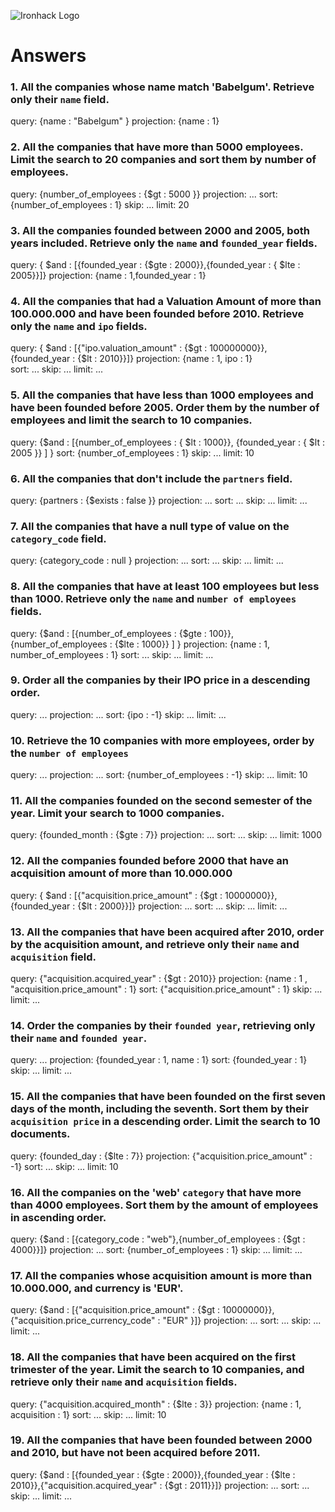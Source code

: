 ![Ironhack Logo](https://i.imgur.com/1QgrNNw.png)

# Answers

### 1. All the companies whose name match 'Babelgum'. Retrieve only their `name` field.

query: {name : "Babelgum" } 
projection: {name : 1}


### 2. All the companies that have more than 5000 employees. Limit the search to 20 companies and sort them by **number of employees**.

query: {number_of_employees : {$gt : 5000 }}
projection: ...
sort: {number_of_employees : 1}
skip: ...
limit: 20

### 3. All the companies founded between 2000 and 2005, both years included. Retrieve only the `name` and `founded_year` fields.

query: { $and : [{founded_year : {$gte : 2000}},{founded_year : { $lte : 2005}}]}
projection: {name : 1,founded_year : 1}


### 4. All the companies that had a Valuation  Amount of more than 100.000.000 and have been founded before 2010. Retrieve only the `name` and `ipo` fields.

query: { $and : [{"ipo.valuation_amount" : {$gt : 100000000}}, {founded_year : {$lt : 2010}}]}
projection: {name : 1, ipo : 1}   
sort: ...
skip: ...
limit: ...

### 5. All the companies that have less than 1000 employees and have been founded before 2005. Order them by the number of employees and limit the search to 10 companies.

query: {$and : [{number_of_employees : { $lt : 1000}}, {founded_year : { $lt : 2005 }}  ] }
sort: {number_of_employees : 1}
skip: ...
limit: 10

### 6. All the companies that don't include the `partners` field.

query: {partners : {$exists : false }}
projection: ...
sort: ...
skip: ...
limit: ...

### 7. All the companies that have a null type of value on the `category_code` field.

query: {category_code : null }
projection: ...
sort: ...
skip: ...
limit: ...

### 8. All the companies that have at least 100 employees but less than 1000. Retrieve only the `name` and `number of employees` fields.

query: {$and : [{number_of_employees : {$gte : 100}}, {number_of_employees : {$lte : 1000}} ] }
projection: {name : 1, number_of_employees : 1}
sort: ...
skip: ...
limit: ...

### 9. Order all the companies by their IPO price in a descending order.

query: ...
projection: ...
sort: {ipo : -1}
skip: ...
limit: ...

### 10. Retrieve the 10 companies with more employees, order by the `number of employees`

query: ...
projection: ...
sort: {number_of_employees : -1}
skip: ...
limit: 10

### 11. All the companies founded on the second semester of the year. Limit your search to 1000 companies.

query: {founded_month : {$gte : 7}}
projection: ...
sort: ...
skip: ...
limit: 1000

### 12. All the companies founded before 2000 that have an acquisition amount of more than 10.000.000

query: { $and : [{"acquisition.price_amount" : {$gt : 10000000}}, {founded_year : {$lt : 2000}}]}
projection: ...
sort: ...
skip: ...
limit: ...

### 13. All the companies that have been acquired after 2010, order by the acquisition amount, and retrieve only their `name` and `acquisition` field.

query: {"acquisition.acquired_year" : {$gt : 2010}}
projection: {name : 1 , "acquisition.price_amount" : 1}
sort: {"acquisition.price_amount" : 1} 
skip: ...
limit: ...

### 14. Order the companies by their `founded year`, retrieving only their `name` and `founded year`.

query: ...
projection: {founded_year : 1, name : 1}
sort: {founded_year : 1}
skip: ...
limit: ...

### 15. All the companies that have been founded on the first seven days of the month, including the seventh. Sort them by their `acquisition price` in a descending order. Limit the search to 10 documents.

query: {founded_day : {$lte : 7}}
projection: {"acquisition.price_amount" : -1}
sort: ...
skip: ...
limit: 10

### 16. All the companies on the 'web' `category` that have more than 4000 employees. Sort them by the amount of employees in ascending order.

query: {$and : [{category_code : "web"},{number_of_employees : {$gt : 4000}}]}
projection: ...
sort: {number_of_employees : 1}
skip: ...
limit: ...

### 17. All the companies whose acquisition amount is more than 10.000.000, and currency is 'EUR'.

query: {$and :  [{"acquisition.price_amount" : {$gt : 10000000}}, {"acquisition.price_currency_code" : "EUR" }]}
projection: ...
sort: ...
skip: ...
limit: ...

### 18. All the companies that have been acquired on the first trimester of the year. Limit the search to 10 companies, and retrieve only their `name` and `acquisition` fields.

query: {"acquisition.acquired_month" : {$lte : 3}}
projection: {name : 1, acquisition : 1}
sort: ...
skip: ...
limit: 10

### 19. All the companies that have been founded between 2000 and 2010, but have not been acquired before 2011.

query: {$and : [{founded_year : {$gte : 2000}},{founded_year : {$lte : 2010}},{"acquisition.acquired_year" : {$gt : 2011}}]}
projection: ...
sort: ...
skip: ...
limit: ...
